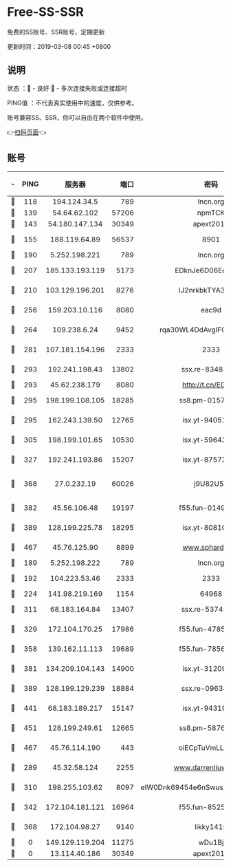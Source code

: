 # Free-SS-SSR

免费的SS账号、SSR账号，定期更新

更新时间：2019-03-08 00:45 +0800

## 说明

状态     ：🙂 - 良好 🙁 - 多次连接失败或连接超时

PING值   ：不代表真实使用中的速度，仅供参考。

账号兼容SS、SSR，你可以自由在两个软件中使用。

👉[扫码页面](https://liesauer.github.io/Free-SS-SSR/)👈

## 账号

|-|PING|服务器|端口|密码|加密方式|区域|
|:----:|:----:|:-----:|-----:|:----:|:----:|:----:|
|🙂|118|194.124.34.5|789|lncn.org|rc4|JP|
|🙂|139|54.64.62.102|57206|npmTCK|rc4-md5|JP|
|🙂|143|54.180.147.134|30349|apext2019|chacha20|KR|
|🙂|155|188.119.64.89|56537|8901|aes-256-cfb|RU|
|🙂|190|5.252.198.221|789|lncn.org|rc4|JP|
|🙂|207|185.133.193.119|5173|EDknJe6D06EoWDaw|aes-256-cfb|US|
|🙂|210|103.129.196.201|8276|lJ2nrkbkTYA30wv0|aes-256-cfb|US|
|🙂|256|159.203.10.116|8080|eac9d|aes-256-cfb|CA|
|🙂|264|109.238.6.24|9452|rqa30WL4DdAvgIFG6Fs3znzTa|aes-256-cfb|FR|
|🙂|281|107.181.154.196|2333|2333|aes-256-cfb|US|
|🙂|293|192.241.198.43|13802|ssx.re-83481697|aes-256-cfb|US|
|🙂|293|45.62.238.179|8080|http://t.cn/EGJIyrl|rc4-md5|CA|
|🙂|295|198.199.108.105|18285|ss8.pm-01574549|aes-256-cfb|US|
|🙂|295|162.243.139.50|12765|isx.yt-94051711|aes-256-cfb|US|
|🙂|305|198.199.101.65|10530|isx.yt-59643957|aes-256-cfb|US|
|🙂|327|192.241.193.86|15207|isx.yt-87573617|aes-256-cfb|US|
|🙂|368|27.0.232.19|60026|j9U82U53|xchacha20-ietf-poly1305|HK|
|🙂|382|45.56.106.48|19197|f55.fun-01494565|aes-256-cfb|US|
|🙂|389|128.199.225.78|18295|isx.yt-80810845|aes-256-cfb|SG|
|🙂|467|45.76.125.90|8899|www.sphard.com|aes-256-cfb|AU|
|🙂|189|5.252.198.222|789|lncn.org|rc4|JP|
|🙂|192|104.223.53.46|2333|2333|aes-256-cfb|US|
|🙂|224|141.98.219.169|1154|64968|chacha20|US|
|🙂|311|68.183.164.84|13407|ssx.re-53745129|aes-256-cfb|US|
|🙂|329|172.104.170.25|17986|f55.fun-47859679|aes-256-cfb|SG|
|🙂|358|139.162.11.113|19689|f55.fun-78561248|aes-256-cfb|SG|
|🙂|381|134.209.104.143|14900|isx.yt-31209603|aes-256-cfb|SG|
|🙂|389|128.199.129.239|18884|ssx.re-09634960|aes-256-cfb|SG|
|🙂|441|68.183.189.217|15147|isx.yt-94319224|aes-256-cfb|SG|
|🙂|451|128.199.249.61|12665|ss8.pm-58768243|aes-256-cfb|SG|
|🙂|467|45.76.114.190|443|oiECpTuVmLLxk4Ts|aes-256-cfb|AU|
|🙁|289|45.32.58.124|2255|www.darrenliuwei.com|aes-256-cfb|JP|
|🙁|310|198.255.103.62|8097|eIW0Dnk69454e6nSwuspv9DmS201tQ0D|aes-256-cfb|US|
|🙁|342|172.104.181.121|16964|f55.fun-85258208|aes-256-cfb|SG|
|🙁|368|172.104.98.27|9140|likky1415|aes-256-cfb|JP|
|🙁|0|149.129.119.204|11275|wDu1Bj|rc4-md5|HK|
|🙁|0|13.114.40.186|30349|apext2019|chacha20|JP|
